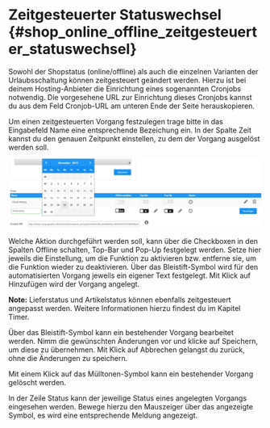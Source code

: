 # Zeitgesteuerter Statuswechsel {#shop_online_offline_zeitgesteuerter_statuswechsel}

Sowohl der Shopstatus \(online/offline\) als auch die einzelnen Varianten der Urlaubsschaltung können zeitgesteuert geändert werden. Hierzu ist bei deinem Hosting-Anbieter die Einrichtung eines sogenannten Cronjobs notwendig. Die vorgesehene URL zur Einrichtung dieses Cronjobs kannst du aus dem Feld Cronjob-URL am unteren Ende der Seite herauskopieren.

Um einen zeitgesteuerten Vorgang festzulegen trage bitte in das Eingabefeld Name eine entsprechende Bezeichung ein. In der Spalte Zeit kannst du den genauen Zeitpunkt einstellen, zu dem der Vorgang ausgelöst werden soll.

![](Bilder/Abb150_EinrichtenVonZeitgesteuertenVorgaengen.png "Einrichten von zeitgesteuerten Vorgängen")

Welche Aktion durchgeführt werden soll, kann über die Checkboxen in den Spalten Offline schalten, Top-Bar und Pop-Up festgelegt werden. Setze hier jeweils die Einstellung, um die Funktion zu aktivieren bzw. entferne sie, um die Funktion wieder zu deaktivieren. Über das Bleistift-Symbol wird für den automatisierten Vorgang jeweils ein eigener Text festgelegt. Mit Klick auf Hinzufügen wird der Vorgang angelegt.

**Note:** Lieferstatus und Artikelstatus können ebenfalls zeitgesteuert angepasst werden. Weitere Informationen hierzu findest du im Kapitel Timer.

Über das Bleistift-Symbol kann ein bestehender Vorgang bearbeitet werden. Nimm die gewünschten Änderungen vor und klicke auf Speichern, um diese zu übernehmen. Mit Klick auf Abbrechen gelangst du zurück, ohne die Änderungen zu speichern.

Mit einem Klick auf das Mülltonen-Symbol kann ein bestehender Vorgang gelöscht werden.

In der Zeile Status kann der jeweilige Status eines angelegten Vorgangs eingesehen werden. Bewege hierzu den Mauszeiger über das angezeigte Symbol, es wird eine entsprechende Meldung angezeigt.



